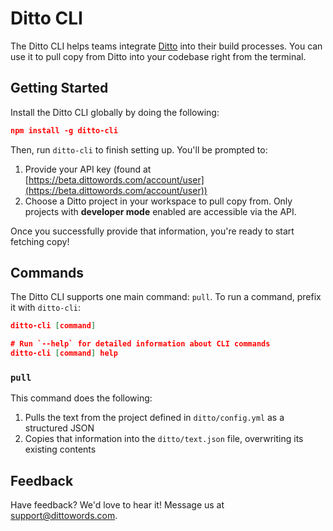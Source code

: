 # Ditto CLI

The Ditto CLI helps teams integrate [Ditto](https://dittowords.com) into their build processes. You can use it to pull copy from Ditto into your codebase right from the terminal.

## Getting Started

Install the Ditto CLI globally by doing the following:

```json
npm install -g ditto-cli
```

Then, run `ditto-cli` to finish setting up. You'll be prompted to:

1. Provide your API key (found at [https://beta.dittowords.com/account/user](https://beta.dittowords.com/account/user)) 
2. Choose a Ditto project in your workspace to pull copy from. Only projects with **developer mode** enabled are accessible via the API. 

Once you successfully provide that information, you're ready to start fetching copy!

## Commands

The Ditto CLI supports one main command: `pull`. To run a command, prefix it with `ditto-cli`:

```json
ditto-cli [command]

# Run `--help` for detailed information about CLI commands
ditto-cli [command] help
```

### `pull`

This command does the following: 

1. Pulls the text from the project defined in `ditto/config.yml` as a structured JSON
2. Copies that information into the `ditto/text.json` file, overwriting its existing contents


## Feedback

Have feedback? We'd love to hear it! Message us at [support@dittowords.com](mailto:support@dittowords.com).